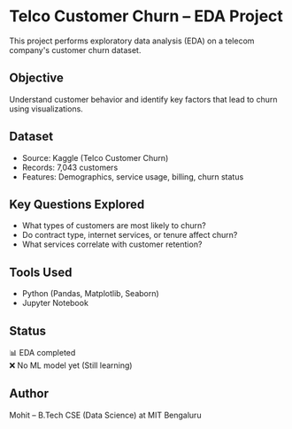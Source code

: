 # Telco Customer Churn – EDA Project

This project performs exploratory data analysis (EDA) on a telecom company's customer churn dataset.

## Objective
Understand customer behavior and identify key factors that lead to churn using visualizations.

## Dataset
- Source: Kaggle (Telco Customer Churn)
- Records: 7,043 customers
- Features: Demographics, service usage, billing, churn status

## Key Questions Explored
- What types of customers are most likely to churn?
- Do contract type, internet services, or tenure affect churn?
- What services correlate with customer retention?

## Tools Used
- Python (Pandas, Matplotlib, Seaborn)
- Jupyter Notebook

## Status
📊 EDA completed  
❌ No ML model yet (Still learning)

## Author
Mohit – B.Tech CSE (Data Science) at MIT Bengaluru
